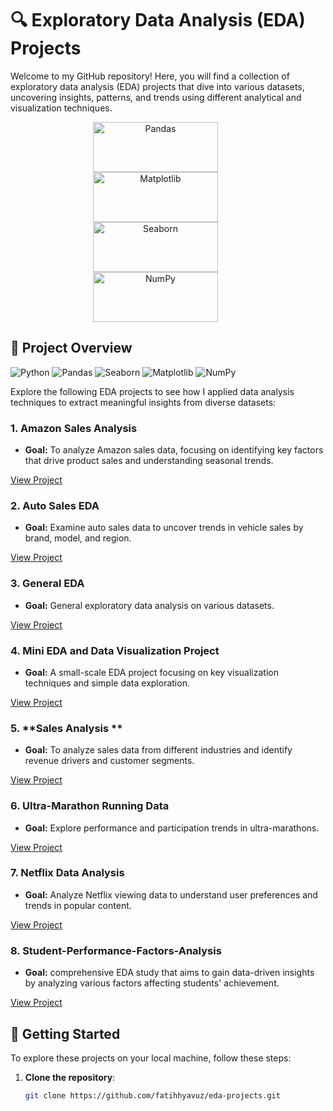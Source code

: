 # 🔍 Exploratory Data Analysis (EDA) Projects

Welcome to my GitHub repository! Here, you will find a collection of exploratory data analysis (EDA) projects that dive into various datasets, uncovering insights, patterns, and trends using different analytical and visualization techniques.

<p align="center" style="padding: 0 20px;">
  <img src="https://pandas.pydata.org/static/img/pandas_white.svg" alt="Pandas" width="200" height="80" style="margin-right: 40px !important;"/>
  <img src="https://matplotlib.org/stable/_static/logo2.svg" alt="Matplotlib" width="200" height="80" style="margin-right: 40px !important;"/>
  <img src="https://seaborn.pydata.org/_static/logo-wide-lightbg.svg" alt="Seaborn" width="200" height="80" style="margin-right: 40px !important;"/>
  <img src="https://numpy.org/doc/stable/_static/numpylogo.svg" alt="NumPy" width="200" height="80" style="margin-right: 40px !important;"/>

  
</p>

## 📂 Project Overview

![Python](https://img.shields.io/badge/Python-3776AB?style=for-the-badge&logo=python&logoColor=white) 
![Pandas](https://img.shields.io/badge/Pandas-150458?style=for-the-badge&logo=pandas&logoColor=white) 
![Seaborn](https://img.shields.io/badge/Seaborn-3776AB?style=for-the-badge&logo=seaborn&logoColor=white)
![Matplotlib](https://img.shields.io/badge/Matplotlib-FF1493?style=for-the-badge&logo=matplotlib&logoColor=white)
![NumPy](https://img.shields.io/badge/NumPy-013243?style=for-the-badge&logo=numpy&logoColor=white)



Explore the following EDA projects to see how I applied data analysis techniques to extract meaningful insights from diverse datasets:

### 1. **Amazon Sales Analysis**
   - **Goal:** To analyze Amazon sales data, focusing on identifying key factors that drive product sales and understanding seasonal trends.
  

   [View Project](https://github.com/fatihhyavuz/EDA-Projects/tree/main/Amazom%20Sales)

### 2. **Auto Sales EDA**
   - **Goal:** Examine auto sales data to uncover trends in vehicle sales by brand, model, and region.
  

   [View Project](https://github.com/fatihhyavuz/EDA-Projects/tree/main/Auto%20Sales%20EDA)

### 3. **General EDA**
   - **Goal:** General exploratory data analysis on various datasets.
  

   [View Project](https://github.com/fatihhyavuz/EDA-Projects/tree/main/EDA/)

### 4. **Mini EDA and Data Visualization Project**
   - **Goal:** A small-scale EDA project focusing on key visualization techniques and simple data exploration.
  

   [View Project](https://github.com/fatihhyavuz/EDA-Projects/tree/main/Mini%20EDA%20and%20Data%20Visualiztion%20Project)

### 5. **Sales Analysis ** 

   - **Goal:** To analyze sales data from different industries and identify revenue drivers and customer segments.
  

  [View Project](https://github.com/fatihhyavuz/EDA-Projects/tree/main/Sales-Analysis)

### 6. **Ultra-Marathon Running Data**
   - **Goal:** Explore performance and participation trends in ultra-marathons.


   [View Project](https://github.com/fatihhyavuz/EDA-Projects/tree/main/Ultra-Marathon-Runing)

### 7. **Netflix Data Analysis**
   - **Goal:** Analyze Netflix viewing data to understand user preferences and trends in popular content.
  

  [View Project](https://github.com/fatihhyavuz/EDA-Projects/tree/main/netflix)

### 8. **Student-Performance-Factors-Analysis**
   - **Goal:** comprehensive EDA study that aims to gain data-driven insights by analyzing various factors affecting students' achievement.
  

  [View Project](https://github.com/fatihhyavuz/EDA-Projects/tree/master/Student-Performance-Factors-Analysis)

  

## 🚀 Getting Started

To explore these projects on your local machine, follow these steps:

1. **Clone the repository**:
   ```bash
   git clone https://github.com/fatihhyavuz/eda-projects.git
